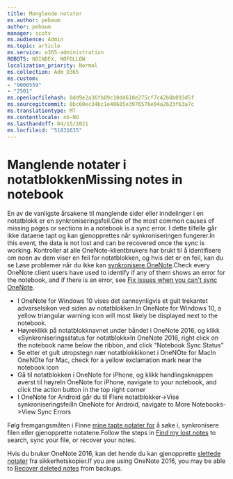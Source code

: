 ```yaml
---
title: Manglende notater
ms.author: pebaum
author: pebaum
manager: scotv
ms.audience: Admin
ms.topic: article
ms.service: o365-administration
ROBOTS: NOINDEX, NOFOLLOW
localization_priority: Normal
ms.collection: Adm_O365
ms.custom:
- "9000559"
- "2501"
ms.openlocfilehash: 8dd9e2a36fb89c10dd610e275cf7c42b8b093d5f
ms.sourcegitcommit: 8bc60ec34bc1e40685e3976576e04a2623f63a7c
ms.translationtype: MT
ms.contentlocale: nb-NO
ms.lasthandoff: 04/15/2021
ms.locfileid: "51831635"
---
```

# <a name="missing-notes-in-notebook"></a><span data-ttu-id="f0e23-102">Manglende notater i notatblokken</span><span class="sxs-lookup"><span data-stu-id="f0e23-102">Missing notes in notebook</span></span>

<span data-ttu-id="f0e23-103">En av de vanligste årsakene til manglende sider eller inndelinger i en notatblokk er en synkroniseringsfeil.</span><span class="sxs-lookup"><span data-stu-id="f0e23-103">One of the most common causes of missing pages or sections in a notebook is a sync error.</span></span> <span data-ttu-id="f0e23-104">I dette tilfelle går ikke dataene tapt og kan gjenopprettes når synkroniseringen fungerer.</span><span class="sxs-lookup"><span data-stu-id="f0e23-104">In this event, the data is not lost and can be recovered once the sync is working.</span></span> <span data-ttu-id="f0e23-105">Kontroller at alle OneNote-klientbrukere har brukt til å identifisere om noen av dem viser en feil for notatblokken, og hvis det er en feil, kan du se Løse problemer når du ikke kan [synkronisere OneNote](https://support.office.com/article/299495ef-66d1-448f-90c1-b785a6968d45).</span><span class="sxs-lookup"><span data-stu-id="f0e23-105">Check every OneNote client users have used to identify if any of them shows an error for the notebook, and if there is an error, see [Fix issues when you can't sync OneNote](https://support.office.com/article/299495ef-66d1-448f-90c1-b785a6968d45).</span></span>

- <span data-ttu-id="f0e23-106">I OneNote for Windows 10 vises det sannsynligvis et gult trekantet advarselsikon ved siden av notatblokken.</span><span class="sxs-lookup"><span data-stu-id="f0e23-106">In OneNote for Windows 10, a yellow triangular warning icon will most likely be displayed next to the notebook.</span></span>
- <span data-ttu-id="f0e23-107">Høyreklikk på notatblokknavnet under båndet i OneNote 2016, og klikk «Synkroniseringsstatus for notatblokk»</span><span class="sxs-lookup"><span data-stu-id="f0e23-107">In OneNote 2016, right click on the notebook name below the ribbon, and click “Notebook Sync Status”</span></span>
- <span data-ttu-id="f0e23-108">Se etter et gult utropstegn nær notatblokkikonet i OneNOte for Mac</span><span class="sxs-lookup"><span data-stu-id="f0e23-108">In OneNOte for Mac, check for a yellow exclamation mark near the notebook icon</span></span>
- <span data-ttu-id="f0e23-109">Gå til notatblokken i OneNote for iPhone, og klikk handlingsknappen øverst til høyre</span><span class="sxs-lookup"><span data-stu-id="f0e23-109">In OneNote for iPhone, navigate to your notebook, and click the action button in the top right corner</span></span>
- <span data-ttu-id="f0e23-110">I OneNote for Android går du til Flere notatblokker->Vise synkroniseringsfeil</span><span class="sxs-lookup"><span data-stu-id="f0e23-110">In OneNote for Android, navigate to More Notebooks->View Sync Errors</span></span>

<span data-ttu-id="f0e23-111">Følg fremgangsmåten i Finne [mine tapte notater for](https://support.office.com/article/32cb2bd7-afe7-44d2-a711-398a88421287) å søke i, synkronisere filen eller gjenopprette notatene.</span><span class="sxs-lookup"><span data-stu-id="f0e23-111">Follow the steps in [Find my lost notes](https://support.office.com/article/32cb2bd7-afe7-44d2-a711-398a88421287) to search, sync your file, or recover your notes.</span></span>

<span data-ttu-id="f0e23-112">Hvis du bruker OneNote 2016, kan det hende du kan gjenopprette [slettede notater](https://support.office.com/article/32ed1036-74fd-4c21-bc28-033a486e6b14) fra sikkerhetskopier.</span><span class="sxs-lookup"><span data-stu-id="f0e23-112">If you are using OneNote 2016, you may be able to [Recover deleted notes](https://support.office.com/article/32ed1036-74fd-4c21-bc28-033a486e6b14) from backups.</span></span>